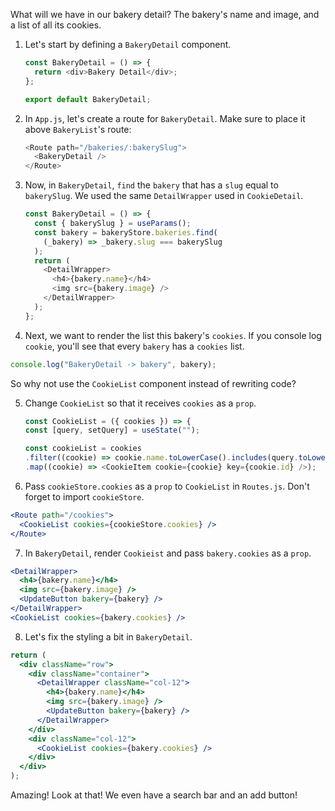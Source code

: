 What will we have in our bakery detail? The bakery's name and image, and a list of all its cookies.

1.  Let's start by defining a `BakeryDetail` component.

    ```javascript
    const BakeryDetail = () => {
      return <div>Bakery Detail</div>;
    };

    export default BakeryDetail;
    ```

2.  In `App.js`, let's create a route for `BakeryDetail`. Make sure to place it above `BakeryList`'s route:

    ```javascript
    <Route path="/bakeries/:bakerySlug">
      <BakeryDetail />
    </Route>
    ```

3.  Now, in `BakeryDetail`, `find` the `bakery` that has a `slug` equal to `bakerySlug`. We used the same `DetailWrapper` used in `CookieDetail`.

    ```javascript
    const BakeryDetail = () => {
      const { bakerySlug } = useParams();
      const bakery = bakeryStore.bakeries.find(
        (_bakery) => _bakery.slug === bakerySlug
      );
      return (
        <DetailWrapper>
          <h4>{bakery.name}</h4>
          <img src={bakery.image} />
        </DetailWrapper>
      );
    };
    ```

4.  Next, we want to render the list this bakery's `cookies`. If you console log `cookie`, you'll see that every `bakery` has a `cookies` list.

```javascript
console.log("BakeryDetail -> bakery", bakery);
```

So why not use the `CookieList` component instead of rewriting code?

5. Change `CookieList` so that it receives `cookies` as a `prop`.

   ```javascript
   const CookieList = ({ cookies }) => {
   const [query, setQuery] = useState("");

   const cookieList = cookies
   .filter((cookie) => cookie.name.toLowerCase().includes(query.toLowerCase()))
   .map((cookie) => <CookieItem cookie={cookie} key={cookie.id} />);
   ```

6. Pass `cookieStore.cookies` as a `prop` to `CookieList` in `Routes.js`. Don't forget to import `cookieStore`.

```jsx
<Route path="/cookies">
  <CookieList cookies={cookieStore.cookies} />
</Route>
```

7. In `BakeryDetail`, render `Cookieist` and pass `bakery.cookies` as a `prop`.

```jsx
<DetailWrapper>
  <h4>{bakery.name}</h4>
  <img src={bakery.image} />
  <UpdateButton bakery={bakery} />
</DetailWrapper>
<CookieList cookies={bakery.cookies} />
```

8. Let's fix the styling a bit in `BakeryDetail`.

```jsx
return (
  <div className="row">
    <div className="container">
      <DetailWrapper className="col-12">
        <h4>{bakery.name}</h4>
        <img src={bakery.image} />
        <UpdateButton bakery={bakery} />
      </DetailWrapper>
    </div>
    <div className="col-12">
      <CookieList cookies={bakery.cookies} />
    </div>
  </div>
);
```

Amazing! Look at that! We even have a search bar and an add button!
